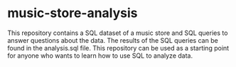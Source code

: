 # music-store-analysis
This repository contains a SQL dataset of a music store and SQL queries to answer questions about the data. The results of the SQL queries can be found in the analysis.sql file. This repository can be used as a starting point for anyone who wants to learn how to use SQL to analyze data.
